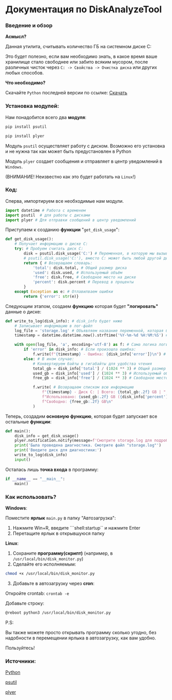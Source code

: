 # Документация по DiskAnalyzeTool

### Введение и обзор

**Асмысл?**

Данная утилита, считывать количество ГБ на системном диске C:

Это будет полезно, если вам необходимо знать, в какое время
ваше хранилище стало свободнее или забито всяким мусором, после различных чисток 
через ```C: -> Свойства -> Очистка диска``` или других любых способов.

**Что необходимо?**

Скачайте ```Python``` последней версии по ссылке: [Скачать](https://www.python.org/downloads/release/python-3135/)

### Установка модулей:

Нам понадобится всего два **модуля**:

```bash
pip install psutil
```

```bash
pip install plyer
```

Модуль ```psutil``` осуществляет работу с диском.
Возможно его установка и не нужна так как может быть предустановлен в Python

Модуль ```plyer``` создает сообщения и отправляет в центр уведомлений в ```Windows```.

(ВНИМАНИЕ! Неизвестно как это будет работать на ```Linux```!)

### Код:

Сперва, импортируем все необходимые нам модули.

```python
import datetime # Работа с временем
import psutil  # для работы с дисками
import plyer # Для отправки сообщений в центр уведомлений
```

Приступаем к созданию **функции** "```get_disk_usage```":

```python
def get_disk_usage():
    # Получает информацию о диске C:
    try: # Пробуем считать диск C: 
        disk = psutil.disk_usage('C:') # Переменная, в которую мы вызываем метом
        # psutil.disk_usage('С:'), вместо C: может быть любой другой диск
        return { # Возвращаем словарь: 
            'total': disk.total, # Общий размер диска
            'used': disk.used, # Используемый объём
            'free': disk.free, # Свободное место на диске
            'percent': disk.percent # Перевод в проценты
        }
    except Exception as e: # Отлавилваем ошибки
        return {'error': str(e)}
```

Следующим этапом, создаем **функцию** которая будет **"логировать"** данные о диске:

```python
def write_to_log(disk_info): # disk_info будет ниже
    # Записывает информацию в лог-файл
    log_file = 'storage.log' # Объявляем название переменной, которая будет являться файлом логирования
    timestamp = datetime.datetime.now().strftime('%Y-%m-%d %H:%M:%S') # Задаем временной формат

    with open(log_file, 'a', encoding='utf-8') as f: # Сама логика логирования начинается здесь
        if 'error' in disk_info: # Если произошла ошибка:
            f.write(f"{timestamp} - Ошибка: {disk_info['error']}\n") # Пишем что произошло
        else: # В ином случае:
            # Конвертируем байты в гигабайты для удобства чтения
            total_gb = disk_info['total'] / (1024 ** 3) # Общий размер диска
            used_gb = disk_info['used'] / (1024 ** 3) # Используемый объём
            free_gb = disk_info['free'] / (1024 ** 3) # Свободное место на диске

            f.write( # Возвращаем списком всю информацию
                f"{timestamp} - Диск C: | Всего: {total_gb:.2f} GB | "
                f"Использовано: {used_gb:.2f} GB ({disk_info['percent']}%) | "
                f"Свободно: {free_gb:.2f} GB\n"
            )
```

Теперь, создадим **основную функцию**, которая будет запускает все остальные **функции**:

```python
def main():
    disk_info = get_disk_usage()
    plyer.notification.notify(message=f'Смотрите storage.log для подробностей', app_name='DiskAnalyzeTool', title='Проведен анализ!') # Отправка сообщения в центр уведомления Windows
    print('Была проведена диагностика. Смотрите файл "storage.log"')
    print('Введите диск для диагностики:')
    write_to_log(disk_info)
    input()
```

Осталась лишь **точка входа** в программу:

```python
if __name__ == "__main__":
    main()
```

### Как использовать?

**Windows**:

Поместите **ярлык** ```main.py``` в папку "Автозагрузка":

1. Нажмите Win+R, введите ```shell:startup`` и нажмите Enter
2. Перетащите ярлык в открывшуюся папку

**Linux**:

1. Сохраните **программу(скрипт)** (например, в ```/usr/local/bin/disk_monitor.py```)
2. Сделайте его исполняемым:
```bash
chmod +x /usr/local/bin/disk_monitor.py
```
3. Добавьте в автозагрузку через **cron**:

Откройте crontab: ```crontab -e```

Добавьте строку:

```bash
@reboot python3 /usr/local/bin/disk_monitor.py
```

P.S:

Вы также можете просто открывать программу сколько угодно, без надобности в перемещении ярлыка
в автозагрузку, как вам удобно.

Пользуйтесь!

### Источники:

[Python](https://www.python.org/)

[psutil](https://pypi.org/project/psutil/)

[plyer](https://pypi.org/project/plyer/)